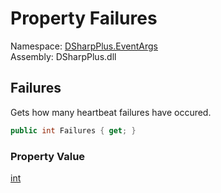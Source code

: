 # Property Failures

Namespace: [DSharpPlus.EventArgs](DSharpPlus.EventArgs.md)  
Assembly: DSharpPlus.dll

## <a id="DSharpPlus_EventArgs_ZombiedEventArgs_Failures"></a>Failures

Gets how many heartbeat failures have occured.

```csharp
public int Failures { get; }
```

### Property Value

[int](https://learn.microsoft.com/dotnet/api/system.int32)

